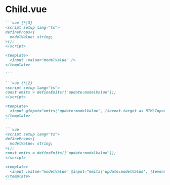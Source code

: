 # Child.vue

````md magic-move
```vue {*|3}
<script setup lang="ts">
defineProps<{
  modelValue: string;
>();
</script>

<template>
  <input :value="modelValue" />
</template>

```

```vue {*|2}
<script setup lang="ts">
const emits = defineEmits(["update:modelValue"]);
</script>

<template>
  <input @input="emits('update:modelValue', ($event.target as HTMLInputElement).value)" />
</template>
```

```vue
<script setup lang="ts">
defineProps<{
  modelValue: string;
>();
const emits = defineEmits(["update:modelValue"]);
</script>

<template>
  <input :value="modelValue" @input="emits('update:modelValue', ($event.target as HTMLInputElement).value)" />
</template>
```
````
